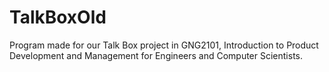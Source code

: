 # TalkBoxOld

Program made for our Talk Box project in GNG2101, Introduction to Product Development and Management for Engineers and Computer Scientists. 
